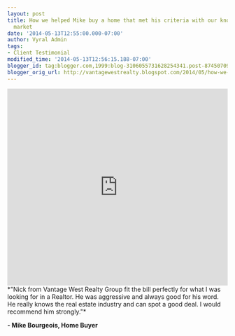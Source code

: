 ```yaml
---
layout: post
title: How we helped Mike buy a home that met his criteria with our knowledge of the
  market
date: '2014-05-13T12:55:00.000-07:00'
author: Vyral Admin
tags:
- Client Testimonial
modified_time: '2014-05-13T12:56:15.188-07:00'
blogger_id: tag:blogger.com,1999:blog-3106055731628254341.post-874507099273211876
blogger_orig_url: http://vantagewestrealty.blogspot.com/2014/05/how-we-helped-mike-buy-home-that-met.html
---
```


<iframe frameborder="no" height="450" scrolling="no" src="https://w.soundcloud.com/player/?url=https%3A//api.soundcloud.com/tracks/149362512&amp;auto_play=false&amp;hide_related=false&amp;visual=true" width="100%"></iframe>
*"Nick from Vantage West Realty Group fit the bill perfectly for what I was looking for in a Realtor. He was aggressive and always good for his word. He really knows the real estate industry and can spot a good deal. I would recommend him strongly."*

**- Mike Bourgeois, Home Buyer**
